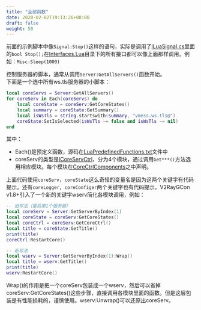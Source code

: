 ```yaml
---
title: "全部函数"
date: 2020-02-02T19:13:26+08:00
draft: false
weight: 50
---
```


前面的示例脚本中像`Signal:Stop()`这样的语句，实际是调用了[ILuaSignal.cs][1]里面的`bool Stop();`在[Interfaces.Lua][2]目录下的所有接口都可以像上面那样调用。例如：`Misc:Sleep(1000)`

控制服务器的脚本，通常从调用`Server:GetAllServers()`函数开始。  
下面是一个选中所有ws.tls服务器的小脚本：  
```lua
local coreServs = Server:GetAllServers()
for coreServ in Each(coreServs) do
    local coreState = coreServ:GetCoreStates()
    local summary = coreState:GetSummary()
    local isWsTls = string.startswith(summary, "vmess.ws.tls@")
    coreState:SetIsSelected(isWsTls ~= false and isWsTls ~= nil)
end
```
其中：  
 * Each()是预定义函数，源码在[LuaPredefinedFunctions.txt][4]文件中
 * coreServ的类型是[ICoreServCtrl][3]，分为4个模块，通过调用`Get***()`方法选用相应模块。每个模块在[CoreCtrlComponents][5]之中声明。

上面代码使用`coreServ`，`coreState`这么奇怪的变量名是因为这两个关键字有代码提示。还有`coreLogger`，`coreConfiger`两个关键字也有代码提示。V2RayGCon v1.8+引入了一个新的关键字wserv简化各模块调用，例如：
```lua
-- 旧写法（重启第1个服务器）
local coreServ = Server:GetServerByIndex(1)
local coreState = coreServ:GetCoreStates()
local coreCtrl = coreServ:GetCoreCtrl()
local title = coreState:GetTitle()
print(title)
coreCtrl:RestartCore()

-- 新写法
local wserv = Server:GetServerByIndex(1):Wrap()
local title = wserv:GetTitle()
print(title)
wserv:RestartCore()
```
Wrap()的作用是把一个coreServ包装成一个wserv，然后可以省掉coreServ:GetCoreStates()这些步骤，直接调用各模块里面的函数。但是这层包装是有性能损耗的，谨慎使用。wserv:Unwrap()可以还原出coreServ。  

[1]: https://github.com/vrnobody/V2RayGCon/blob/master/VgcApis/Interfaces/Lua/ILuaSignal.cs "ILuaSignal.cs"
[2]: https://github.com/vrnobody/V2RayGCon/tree/master/VgcApis/Interfaces/Lua "Interfaces.Lua"
[3]: https://github.com/vrnobody/V2RayGCon/blob/master/VgcApis/Interfaces/ICoreServCtrl.cs "ICoreServCtrl.cs"
[4]: https://github.com/vrnobody/V2RayGCon/blob/master/Plugins/Luna/Resources/Files/LuaPredefinedFunctions.txt "LuaPredefinedFunctions.txt"
[5]: https://github.com/vrnobody/V2RayGCon/tree/master/VgcApis/Interfaces/CoreCtrlComponents "CoreCtrlComponents"